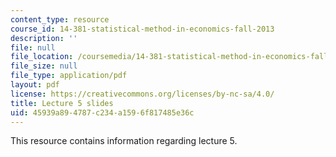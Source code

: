 ```yaml
---
content_type: resource
course_id: 14-381-statistical-method-in-economics-fall-2013
description: ''
file: null
file_location: /coursemedia/14-381-statistical-method-in-economics-fall-2013/45939a894787c234a1596f817485e36c_MIT14_381F13_lec5.pdf
file_size: null
file_type: application/pdf
layout: pdf
license: https://creativecommons.org/licenses/by-nc-sa/4.0/
title: Lecture 5 slides
uid: 45939a89-4787-c234-a159-6f817485e36c
---
```

This resource contains information regarding lecture 5.

